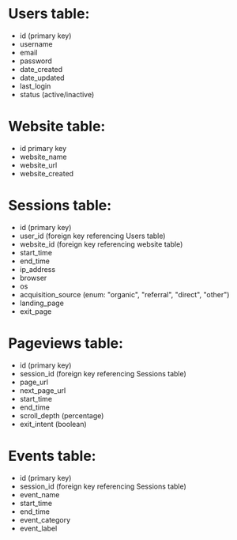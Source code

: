 # Users table:

- id (primary key)
- username
- email
- password
- date_created
- date_updated
- last_login
- status (active/inactive)

# Website table:

- id primary key
- website_name
- website_url
- website_created

# Sessions table:

- id (primary key)
- user_id (foreign key referencing Users table)
- website_id (foreign key referencing website table)
- start_time
- end_time
- ip_address
- browser
- os
- acquisition_source (enum: "organic", "referral", "direct", "other")
- landing_page
- exit_page

# Pageviews table:

- id (primary key)
- session_id (foreign key referencing Sessions table)
- page_url
- next_page_url
- start_time
- end_time
- scroll_depth (percentage)
- exit_intent (boolean)

# Events table:

- id (primary key)
- session_id (foreign key referencing Sessions table)
- event_name
- start_time
- end_time
- event_category
- event_label
